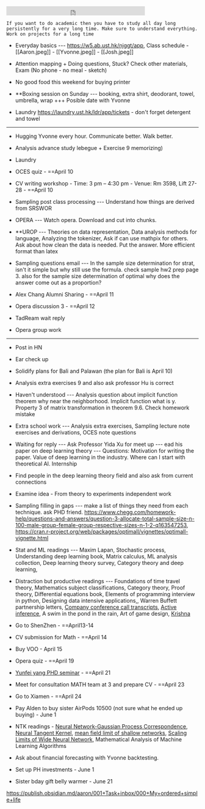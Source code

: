 <iframe src="https://free.timeanddate.com/clock/i9bln735/n102/fn15/fs18/tt0" frameborder="0" width="363" height="24"></iframe>

```
If you want to do academic then you have to study all day long persistently for a very long time. Make sure to understand everything. Work on projects for a long time 
```

- Everyday basics --- https://w5.ab.ust.hk/njggt/app, Class schedule - [[Aaron.jpeg]] - [[Yvonne.jpeg]] - [[Josh.jpeg]]
- Attention mapping + Doing questions, Stuck? Check other materials, Exam (No phone - no meal - sketch)
- No good food this weekend for buying printer

- **Boxing session on Sunday --- booking, extra shirt, deodorant, towel, umbrella, wrap +++ Posible date with Yvonne
- Laundry https://laundry.ust.hk/ldr/app/tickets - don't forget detergent and towel

---
- Hugging Yvonne every hour. Communicate better. Walk better.
- Analysis advance study lebegue + Exercise 9 memorizing)

- Laundry
- OCES quiz - ==April 10
- CV writing workshop - Time: 3 pm – 4:30 pm - Venue: Rm 3598, Lift 27-28 - ==April 10

- Sampling post class processing --- Understand how things are derived from SRSWOR

- OPERA --- Watch opera. Download and cut into chunks. 

- **UROP  --- Theories on data representation, Data analysis methods for language, Analyzing the tokenizer, Ask if can use mathpix for others. Ask about how clean the data is needed. Put the answer. More efficient format than latex

- Sampling questions email --- In the sample size determination for strat,  isn't it simple but why still use the formula. check sample hw2 prep page 3. also for the sample size determination of optimal why does the answer come out as a proportion?

- Alex Chang Alumni Sharing - ==April 11
- Opera discussion 3 - ==April 12
- TadReam wait reply 
- Opera group work

---


- Post in HN
- Ear check up 
- Solidify plans for Bali and Palawan (the plan for Bali is April 10)

- Analysis extra exercises 9 and also ask professor Hu is correct
- Haven't understood --- Analysis question about implicit function theorem why near the neighborhood. Implicit function what is y. Property 3 of matrix transformation in theorem 9.6. Check homework mistake

- Extra school work --- Analysis extra exercises, Sampling lecture note exercises and derivations, OCES note questions

- Waiting for reply --- Ask Professor Yida Xu for meet up  --- ead his paper on deep learning theory --- Questions: Motivation for writing the paper. Value of deep learning in the industry. Where can I start with theoretical AI. Internship

- Find people in the deep learning theory field and also ask from current connections
- Examine idea - From theory to experiments independent work

- Sampling filling in gaps --- make a list of things they need from each technique. ask PHD friend. https://www.chegg.com/homework-help/questions-and-answers/question-3-allocate-total-sample-size-n-100-male-group-female-group-respective-sizes-n-1-2-q163547253, https://cran.r-project.org/web/packages/optimall/vignettes/optimall-vignette.html


- Stat and ML readings --- Maxim Lapan, Stochastic process, Understanding deep learning book, Matrix calculus, ML analysis collection, Deep learning theory survey, Category theory and deep learning,
- Distraction but productive readings --- Foundations of time travel theory, Mathematics subject classifications, Category theory, Proof theory, Differential equations book, Elements of programming interview in python, Designing data intensive applications,, Warren Buffett partnership letters, [Company conference call transcripts](https://www.fool.com/earnings-call-transcripts/), [Active inference](https://jaredtumiel.github.io/blog/2020/10/14/spinning-up-in-ai.html), A swim in the pond in the rain, Art of game design, [Krishna](https://linktr.ee/serla_vamshi_krishna?fbclid=PAAaYh133YPlOWWRJiUqNMSugoeof3TSCOauUClOK6jI1FKTjNj2xTXAssm6o_aem_AZy8lWSS5x83laffBTF4ha-cpVJ4-Pby1mSmwtF5Gh2d-IvwJ3ymRjF3pEEYU1y0ttU)


- Go to ShenZhen - ==April13-14
- CV submission for Math - ==April 14
- Buy VOO - April 15
- Opera quiz - ==April 19
- [Yunfei yang PHD seminar](https://science.hkust.edu.hk/events/math-phd-student-seminar-approximation-and-generalization-bounds-generative-adversarial) - ==April 21
- Meet for consultation MATH team at 3 and prepare CV - ==April 23
- Go to Xiamen - ==April 24
- Pay Alden to buy sister AirPods 10500 (not sure what he ended up buying) - June 1
- NTK readings - [Neural Network-Gaussian Process Correspondence](https://arxiv.org/pdf/1711.00165.pdf), [Neural Tangent Kernel](https://arxiv.org/pdf/1806.07572.pdf), [mean field limit of shallow networks](https://proceedings.neurips.cc/paper_files/paper/2020/file/fc5b3186f1cf0daece964f78259b7ba0-Paper.pdf), [Scaling Limits of Wide Neural Network](https://arxiv.org/pdf/1902.04760.pdf), Mathematical Analysis of Machine Learning Algorithms
- Ask about financial forecasting with Yvonne backtesting. 
- Set up PH investments - June 1
- Sister bday gift belly warmer - June 21

https://publish.obsidian.md/aaron/001+Task+inbox/000+My+ordered+simple+life

